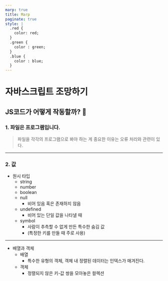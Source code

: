 ```yaml
---
marp: true
title: Marp
paginate: true
style: |
  .red {
    color: red;
  }
  .green {
    color : green;
  }
  .blue {
    color : blue;
  }
---
```


# 자바스크립트 조망하기

## JS코드가 어떻게 작동할까? 🤔

### 1. 파일은 프로그램입니다.

> 파일을 각각의 프로그램으로 봐야 하는 게 중요한 이유는 오류 처리와 관련이 있다.

---

### 2. 값

- 원시 타입
  - string
  - number
  - boolean
  - null
    - 비어 있음 혹은 존재하지 않음
  - undefined
    - 비어 있는 단일 값을 나타낼 때
  - symbol
    - 사람이 추측할 수 없게 만든 특수한 숨김 값
    - (특정한 키를 만들 때 주로 사용)

---

- 배열과 객체
  - 배열
    - 특수한 유형의 객체, 객체 내 정렬된 데이터는 인덱스가 매겨진다.
  - 객체
    - 정렬되지 않은 키-값 쌍을 모아놓은 컬렉션
